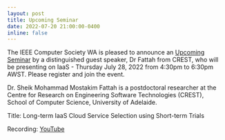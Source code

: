 ```yaml
---
layout: post
title: Upcoming Seminar
date: 2022-07-20 21:00:00-0400
inline: false
---
```


The IEEE Computer Society WA is pleased to announce an [Upcoming Seminar](https://www.eventbrite.com.au/e/long-term-cloud-service-selection-using-short-term-trials-tickets-384344493727) by a distinguished guest speaker, Dr Fattah from CREST, who will be presenting on IaaS - Thursday July 28, 2022 from 4:30pm to 6:30pm AWST. Please register and join the event.

Dr. Sheik Mohammad Mostakim Fattah is a postdoctoral researcher at the Centre for Research on Engineering Software Technologies (CREST), School of Computer Science, University of Adelaide.

Title: Long-term IaaS Cloud Service Selection using Short-term Trials

Recording: [YouTube](https://www.youtube.com/watch?v=jL95QR4_zFM)
